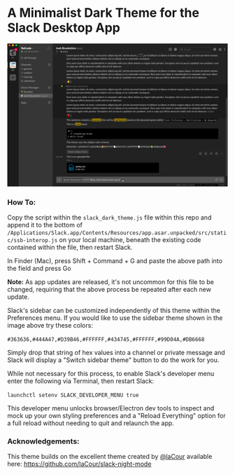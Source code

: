 # A Minimalist Dark Theme for the Slack Desktop App

![Slack dark theme image](slack_dark_theme.png)

### How To:

Copy the script within the `slack_dark_theme.js` file within this repo and append it to the bottom of `/Applications/Slack.app/Contents/Resources/app.asar.unpacked/src/static/ssb-interop.js` on your local machine, beneath the existing code contained within the file, then restart Slack.

In Finder (Mac), press Shift + Command + G and paste the above path into the field and press Go

**Note:** As app updates are released, it's not uncommon for this file to be changed, requiring that the above process be repeated after each new update.

Slack's sidebar can be customized independently of this theme within the Preferences menu. If you would like to use the sidebar theme shown in the image above try these colors: 

`#363636,#444A47,#D39B46,#FFFFFF,#434745,#FFFFFF,#99D04A,#DB6668`

Simply drop that string of hex values into a channel or private message and Slack will display a "Switch sidebar theme" button to do the work for you.

While not necessary for this process, to enable Slack's developer menu enter the following via Terminal, then restart Slack: 

`launchctl setenv SLACK_DEVELOPER_MENU true`

This developer menu unlocks browser/Electron dev tools to inspect and mock up your own styling preferences and a "Reload Everything" option for a full reload without needing to quit and relaunch the app.

### Acknowledgements:
This theme builds on the excellent theme created by [@laCour](https://github.com/laCour/) available here: https://github.com/laCour/slack-night-mode

